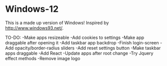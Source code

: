 # Windows-12
This is a made up version of Windows!
Inspired by http://www.windows93.net/.

TO-DO:
-Make apps resizeable
-Add cookies to settings
-Make app draggable after opening it
-Add taskbar app backdrop
-Finish login-screen
-Add opacity/border-radius sliders
-Add reset settings button
-Make taskbar apps draggable
-Add React
-Update apps after root change
-Try Jquery effect methods
-Remove image logo
